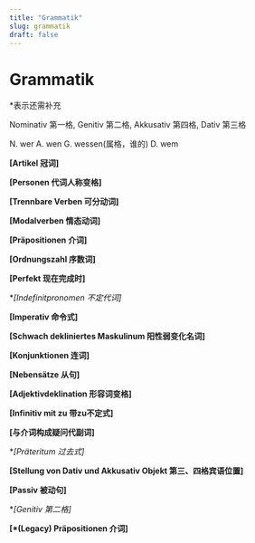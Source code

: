 ```yaml
---
title: "Grammatik"
slug: grammatik
draft: false
---
```


<!-- source: https://www.notion.so/Grammatik-140f21c3ea5380a4a948ca19e07412bd -->

# Grammatik

*表示还需补充

Nominativ 第一格, Genitiv 第二格, Akkusativ 第四格, Dativ 第三格

N. wer A. wen G. wessen(属格，谁的) D. wem

**[Artikel 冠词]**

**[Personen 代词人称变格]**

**[Trennbare Verben 可分动词]**

**[Modalverben 情态动词]**

**[Präpositionen 介词]**

**[Ordnungszahl 序数词]**

**[Perfekt 现在完成时]**

**[*Indefinitpronomen 不定代词]**

**[Imperativ 命令式]**

**[Schwach dekliniertes Maskulinum 阳性弱变化名词]**

**[Konjunktionen 连词]**

**[Nebensätze 从句]**

**[Adjektivdeklination 形容词变格]**

**[Infinitiv mit zu 带zu不定式]**

**[与介词构成疑问代副词]**

**[*Präteritum 过去式]**

**[Stellung von Dativ und Akkusativ Objekt 第三、四格宾语位置]**

**[Passiv 被动句]**

**[*Genitiv 第二格]**

**[*(Legacy) Präpositionen 介词]**

